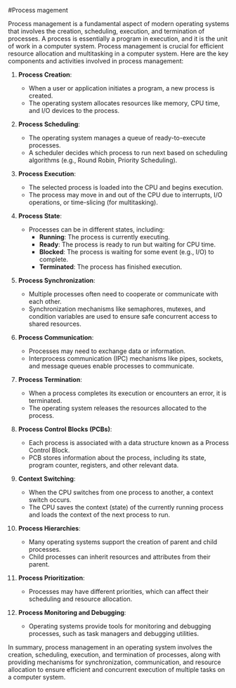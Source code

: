 #Process magement

Process management is a fundamental aspect of modern operating systems that involves the creation, scheduling, execution, and termination of processes. A process is essentially a program in execution, and it is the unit of work in a computer system. Process management is crucial for efficient resource allocation and multitasking in a computer system. Here are the key components and activities involved in process management:

1. **Process Creation**:
    - When a user or application initiates a program, a new process is created.
    - The operating system allocates resources like memory, CPU time, and I/O devices to the process.

2. **Process Scheduling**:
    - The operating system manages a queue of ready-to-execute processes.
    - A scheduler decides which process to run next based on scheduling algorithms (e.g., Round Robin, Priority Scheduling).

3. **Process Execution**:
    - The selected process is loaded into the CPU and begins execution.
    - The process may move in and out of the CPU due to interrupts, I/O operations, or time-slicing (for multitasking).

4. **Process State**:
    - Processes can be in different states, including:
        - **Running**: The process is currently executing.
        - **Ready**: The process is ready to run but waiting for CPU time.
        - **Blocked**: The process is waiting for some event (e.g., I/O) to complete.
        - **Terminated**: The process has finished execution.

5. **Process Synchronization**:
    - Multiple processes often need to cooperate or communicate with each other.
    - Synchronization mechanisms like semaphores, mutexes, and condition variables are used to ensure safe concurrent access to shared resources.

6. **Process Communication**:
    - Processes may need to exchange data or information.
    - Interprocess communication (IPC) mechanisms like pipes, sockets, and message queues enable processes to communicate.

7. **Process Termination**:
    - When a process completes its execution or encounters an error, it is terminated.
    - The operating system releases the resources allocated to the process.

8. **Process Control Blocks (PCBs)**:
    - Each process is associated with a data structure known as a Process Control Block.
    - PCB stores information about the process, including its state, program counter, registers, and other relevant data.

9. **Context Switching**:
    - When the CPU switches from one process to another, a context switch occurs.
    - The CPU saves the context (state) of the currently running process and loads the context of the next process to run.

10. **Process Hierarchies**:
    - Many operating systems support the creation of parent and child processes.
    - Child processes can inherit resources and attributes from their parent.

11. **Process Prioritization**:
    - Processes may have different priorities, which can affect their scheduling and resource allocation.

12. **Process Monitoring and Debugging**:
    - Operating systems provide tools for monitoring and debugging processes, such as task managers and debugging utilities.

In summary, process management in an operating system involves the creation, scheduling, execution, and termination of processes, along with providing mechanisms for synchronization, communication, and resource allocation to ensure efficient and concurrent execution of multiple tasks on a computer system.